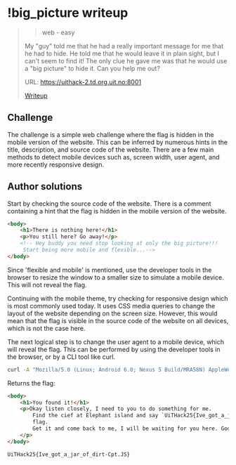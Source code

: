 # !big_picture writeup

> > web - easy
>
> My "guy" told me that he had a really important message for me that he had to hide.
> He told me that he would leave it in plain sight, but I can't seem to find it!
> The only clue he gave me was that he would use a "big picture" to hide it.
> Can you help me out?
>
> URL: <https://uithack-2.td.org.uit.no:8001>
>
> [Writeup](writeup/README.md)

## Challenge

The challenge is a simple web challenge where the flag is hidden in the mobile version of the website. This can be inferred by numerous hints in the title, description, and source code of the website.
There are a few main methods to detect mobile devices such as, screen width, user agent, and more recently responsive design.

## Author solutions

Start by checking the source code of the website.
There is a comment containing a hint that the flag is hidden in the mobile version of the website.

```html
<body>
    <h1>There is nothing here!</h1>
    <p>You still here? Go away!</p>
    <!-- Hey buddy you need stop looking at only the big picture!!! 
     Start being more mobile and flexible...-->
</body>
```

Since 'flexible and mobile' is mentioned, use the developer tools in the browser to resize the window to a smaller size to simulate a mobile device. This will not reveal the flag.

Continuing with the mobile theme, try checking for responsive design which is most commonly used today. It uses CSS media queries to change the layout of the website depending on the screen size. However, this would mean that the flag is visible in the source code of the website on all devices, which is not the case here.

The next logical step is to change the user agent to a mobile device, which will reveal the flag. This can be performed by using the developer tools in the browser, or by a CLI tool like curl.

```sh
curl -A "Mozilla/5.0 (Linux; Android 6.0; Nexus 5 Build/MRA58N) AppleWebKit/537.36 (KHTML, like Gecko) Chrome/88.0.4324.150 Mobile Safari/537.36" https://uithack-2.td.org.uit.no:8001
```

Returns the flag:

```html
<body>
    <h1>You found it!</h1>
    <p>Okay listen closely, I need to you to do something for me.
        Find the cief at Elephant island and say `UiTHack25{Ive_got_a_jar_of_dirt-Cpt.JS}` to him, he will give you a
        flag.
        Get it and come back to me, I will be waiting for you here. Good luck!
    </p>
</body>
```

```txt
UiTHack25{Ive_got_a_jar_of_dirt-Cpt.JS}
```
